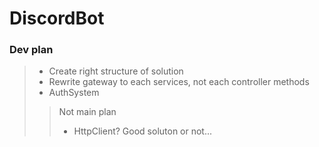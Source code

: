 # DiscordBot
### **Dev plan**
> - Create right structure of solution
> - Rewrite gateway to each services, not each controller methods
> - AuthSystem
> > Not main plan
> > - HttpClient? Good soluton or not...
